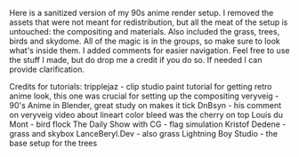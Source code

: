 Here is a sanitized version of my 90s anime render setup. I removed the assets that were not meant for redistribution, but all the meat of the setup is untouched: the compositing and materials. Also included the grass, trees, birds and skydome.
All of the magic is in the groups, so make sure to look what's inside them. I added comments for easier navigation.
Feel free to use the stuff I made, but do drop me a credit if you do so.
If needed I can provide clarification.

Credits for tutorials:
tripplejaz - clip studio paint tutorial for getting retro anime look, this one was crucial for setting up the compositing
veryveig - 90's Anime in Blender, great study on makes it tick
DnBsyn - his comment on veryveig video about lineart color bleed was the cherry on top
Louis du Mont - bird flock
The Daily Show with CG - flag simulation
Kristof Dedene - grass and skybox
LanceBeryl․Dev - also grass
Lightning Boy Studio - the base setup for the trees
